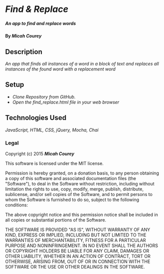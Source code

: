 # _Find & Replace_

#####  _An app to find and replace words_

#### By **_Micah Courey_**

## Description

_An app that finds all instances of a word in a block of text and replaces all instances of the found word with a replacement word_

## Setup

* _Clone Repository from GitHub._
* _Open the find_replace.html file in your web browser_

## Technologies Used

_JavaScript, HTML, CSS, jQuery, Mocha, Chai_

### Legal

Copyright (c) 2015 **_Micah Courey_**

This software is licensed under the MIT license.

Permission is hereby granted, on a donation basis, to any person obtaining a copy of this software and associated documentation files (the "Software"), to deal in the Software without restriction, including without limitation the rights to use, copy, modify, merge, publish, distribute, sublicense, and/or sell copies of the Software, and to permit persons to whom the Software is furnished to do so, subject to the following conditions:

The above copyright notice and this permission notice shall be included in all copies or substantial portions of the Software.

THE SOFTWARE IS PROVIDED "AS IS", WITHOUT WARRANTY OF ANY KIND, EXPRESS OR IMPLIED, INCLUDING BUT NOT LIMITED TO THE WARRANTIES OF MERCHANTABILITY, FITNESS FOR A PARTICULAR PURPOSE AND NONINFRINGEMENT. IN NO EVENT SHALL THE AUTHORS OR COPYRIGHT HOLDERS BE LIABLE FOR ANY CLAIM, DAMAGES OR OTHER LIABILITY, WHETHER IN AN ACTION OF CONTRACT, TORT OR OTHERWISE, ARISING FROM, OUT OF OR IN CONNECTION WITH THE SOFTWARE OR THE USE OR OTHER DEALINGS IN THE SOFTWARE.
